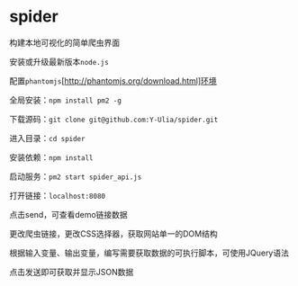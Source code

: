 # spider
构建本地可视化的简单爬虫界面

安装或升级最新版本`node.js`

配置`phantomjs`[http://phantomjs.org/download.html]环境

全局安装：`npm install pm2 -g`

下载源码：`git clone git@github.com:Y-Ulia/spider.git`

进入目录：`cd spider`

安装依赖：`npm install` 

启动服务：`pm2 start spider_api.js`

打开链接：`localhost:8080`

点击send，可查看demo链接数据

更改爬虫链接，更改CSS选择器，获取网站单一的DOM结构

根据输入变量、输出变量，编写需要获取数据的可执行脚本，可使用JQuery语法

点击发送即可获取并显示JSON数据